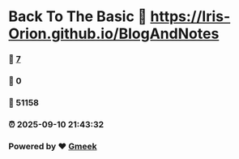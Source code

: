 # Back To The Basic :link: https://Iris-Orion.github.io/BlogAndNotes 
### :page_facing_up: [7](https://Iris-Orion.github.io/BlogAndNotes/tag.html) 
### :speech_balloon: 0 
### :hibiscus: 51158 
### :alarm_clock: 2025-09-10 21:43:32 
### Powered by :heart: [Gmeek](https://github.com/Meekdai/Gmeek)
